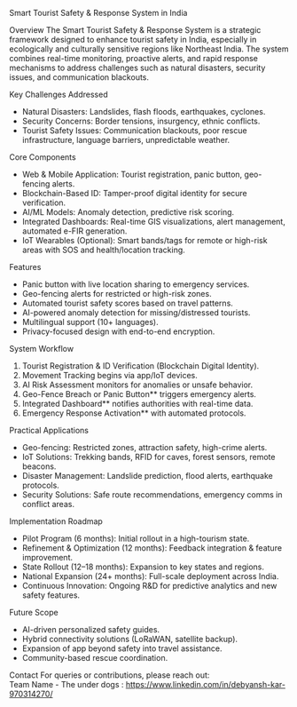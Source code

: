  Smart Tourist Safety & Response System in India

Overview
The Smart Tourist Safety & Response System is a strategic framework designed to enhance tourist safety in India, especially in ecologically and culturally sensitive regions like Northeast India. The system combines real-time monitoring, proactive alerts, and rapid response mechanisms to address challenges such as natural disasters, security issues, and communication blackouts.

Key Challenges Addressed
- Natural Disasters: Landslides, flash floods, earthquakes, cyclones.  
- Security Concerns: Border tensions, insurgency, ethnic conflicts.  
- Tourist Safety Issues: Communication blackouts, poor rescue infrastructure, language barriers, unpredictable weather.  

Core Components
- Web & Mobile Application: Tourist registration, panic button, geo-fencing alerts.  
- Blockchain-Based ID: Tamper-proof digital identity for secure verification.  
- AI/ML Models: Anomaly detection, predictive risk scoring.  
- Integrated Dashboards: Real-time GIS visualizations, alert management, automated e-FIR generation.  
- IoT Wearables (Optional): Smart bands/tags for remote or high-risk areas with SOS and health/location tracking. 

Features
- Panic button with live location sharing to emergency services.  
- Geo-fencing alerts for restricted or high-risk zones.  
- Automated tourist safety scores based on travel patterns.  
- AI-powered anomaly detection for missing/distressed tourists.  
- Multilingual support (10+ languages).  
- Privacy-focused design with end-to-end encryption.  

System Workflow
1. Tourist Registration & ID Verification (Blockchain Digital Identity).  
2. Movement Tracking begins via app/IoT devices.  
3. AI Risk Assessment monitors for anomalies or unsafe behavior.  
4. Geo-Fence Breach or Panic Button** triggers emergency alerts.  
5. Integrated Dashboard** notifies authorities with real-time data.  
6. Emergency Response Activation** with automated protocols.  

Practical Applications
- Geo-fencing: Restricted zones, attraction safety, high-crime alerts.  
- IoT Solutions: Trekking bands, RFID for caves, forest sensors, remote beacons.  
- Disaster Management: Landslide prediction, flood alerts, earthquake protocols.  
- Security Solutions: Safe route recommendations, emergency comms in conflict areas.  

Implementation Roadmap
- Pilot Program (6 months): Initial rollout in a high-tourism state.  
- Refinement & Optimization (12 months): Feedback integration & feature improvement.  
- State Rollout (12–18 months): Expansion to key states and regions.  
- National Expansion (24+ months): Full-scale deployment across India.  
- Continuous Innovation: Ongoing R&D for predictive analytics and new safety features.  

Future Scope
- AI-driven personalized safety guides.  
- Hybrid connectivity solutions (LoRaWAN, satellite backup).  
- Expansion of app beyond safety into travel assistance.  
- Community-based rescue coordination.  

Contact
For queries or contributions, please reach out:  
Team Name - The under dogs : https://www.linkedin.com/in/debyansh-kar-970314270/


